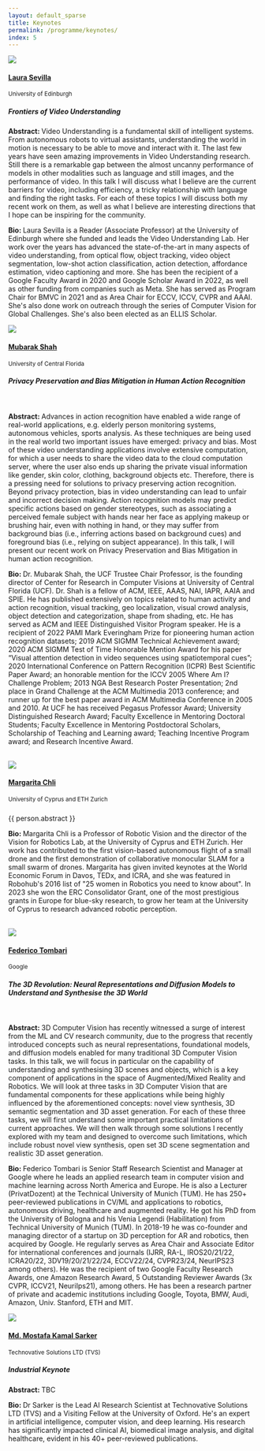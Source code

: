 ```yaml
---
layout: default_sparse
title: Keynotes
permalink: /programme/keynotes/
index: 5
---
```


<div class="row justify-content-around pl-4 pr-4">
    <div class="col-12">
        </div>
        <!-- 4th keynote speaker -->
        <div class="row pt-2 pb-2 align-items-center">
            <div class="col-12 col-md-4 col-lg-3"><a class="anchor"></a>
                <div class="text-center">
                    <img src="../../imgs_2024/Laura_Sevilla.webp" class="rounded-circle img-fluid" style="max-width: 125px;">
                    <h4 class="pt-2"><a href="https://laurasevilla.me">Laura Sevilla</a></h4>
                    <span class=""><small>University of Edinburgh</small></span>
                </div>
            </div>
            <div class="col-12 col-md-8 col-lg-9">
                <div class="">
                    <h5 class="pt-1 text-center"><b>Frontiers of Video Understanding</b></h5>
                    <p class="text-center mb-1"><small></small></p> 
                    <p class="pb-1 mb-1 text-justify"><b>Abstract: </b>Video Understanding is a fundamental skill of intelligent systems. From autonomous robots to virtual assistants, understanding the world in motion is necessary to be able to move and interact with it. The last few years have seen amazing improvements in Video Understanding research. Still there is a remarkable gap between the almost uncanny performance of models in other modalities such as language and still images, and the performance of video. In this talk I will discuss what I believe are the current barriers for video, including efficiency, a tricky relationship with language and finding the right tasks. For each of these topics I will discuss both my recent work on them, as well as what I believe are interesting directions that I hope can be inspiring for the community.</p>
                    <p class="pb-2 text-justify"><b>Bio: </b>Laura Sevilla is a Reader (Associate Professor) at the University of Edinburgh where she funded and leads the Video Understanding Lab. Her work over the years has advanced the state-of-the-art in many aspects of video understanding, from optical flow, object tracking, video object segmentation, low-shot action classification, action detection, affordance estimation, video captioning and more. She has been the recipient of a Google Faculty Award in 2020 and Google Scholar Award in 2022, as well as other funding from companies such as Meta. She has served as Program Chair for BMVC in 2021 and as Area Chair for ECCV, ICCV, CVPR and AAAI. She's also done work on outreach through the series of Computer Vision for Global Challenges. She's also been elected as an ELLIS Scholar.</p>
                </div>
            </div>
        </div>
        <!-- 1st keynote speaker -->
        <div class="row pt-2 pb-2 align-items-center">
            <div class="col-12 col-md-4 col-lg-3"><a class="anchor"></a>
                <div class="text-center">
                    <img src="../../imgs_2024/Mubarak_Shah.png" class="rounded-circle img-fluid" style="max-width: 125px;">
                    <h4 class="pt-2"><a href="https://www.crcv.ucf.edu/person/mubarak-shah/">Mubarak Shah</a></h4>
                    <span class=""><small>University of Central Florida</small></span>
                </div>
            </div>
            <div class="col-12 col-md-8 col-lg-9">
                <div class="">
                    <h5 class="pt-1 text-center"><b>Privacy Preservation and Bias Mitigation in Human Action Recognition</b></h5>
                    <p class="text-center mb-1"><small></small></p><br>
                    <p class="pb-1 mb-1 text-justify"><b>Abstract: </b>Advances in action recognition have enabled a wide range of real-world applications, e.g. elderly person monitoring systems, autonomous vehicles, sports analysis. As these techniques are being used in the real world two important issues have emerged: privacy and bias. Most of these video understanding applications involve extensive computation, for which a user needs to share the video data to the cloud computation server, where the user also ends up sharing the private visual information like gender, skin color, clothing, background objects etc. Therefore, there is a pressing need for solutions to privacy preserving action recognition. Beyond privacy protection, bias in video understanding can lead to unfair and incorrect decision making. Action recognition models may predict specific actions based on gender stereotypes, such as associating a perceived female subject with hands near her face as applying makeup or brushing hair, even with nothing in hand, or they may suffer from background bias (i.e., inferring actions based on background cues) and foreground bias (i.e., relying on subject appearance). In this talk, I will present our recent work on Privacy Preservation and Bias Mitigation in human action recognition.</p>
                    <p class="pb-2 text-justify"><b>Bio: </b>Dr. Mubarak Shah, the UCF Trustee Chair Professor, is the founding director of Center for Research in Computer Visions at University of Central Florida (UCF). Dr. Shah is a fellow of ACM, IEEE, AAAS, NAI, IAPR, AAIA and SPIE.  He has published extensively on topics related to human activity and action recognition, visual tracking, geo localization, visual crowd analysis, object detection and categorization, shape from shading, etc. He has served as ACM and IEEE Distinguished Visitor Program speaker. He is a recipient of 2022 PAMI Mark Everingham Prize for pioneering human action recognition datasets; 2019 ACM SIGMM Technical Achievement award; 2020 ACM SIGMM Test of Time Honorable Mention Award for his paper “Visual attention detection in video sequences using spatiotemporal cues”; 2020 International Conference on Pattern Recognition (ICPR) Best Scientific Paper Award; an honorable mention for the ICCV 2005 Where Am I? Challenge Problem; 2013 NGA Best Research Poster Presentation; 2nd place in Grand Challenge at the ACM Multimedia 2013 conference; and runner up for the best paper award in ACM Multimedia Conference in 2005 and 2010. At UCF he has received Pegasus Professor Award; University Distinguished Research Award; Faculty Excellence in Mentoring Doctoral Students; Faculty Excellence in Mentoring Postdoctoral Scholars, Scholarship of Teaching and Learning award; Teaching Incentive Program award; and Research Incentive Award.</p>
                </div>
            </div>
        </div><br>
        <!-- 2nd keynote speaker -->
        <div class="row pt-2 pb-2 align-items-center">
            <div class="col-12 col-md-4 col-lg-3"><a class="anchor"></a>
                <div class="text-center">
                    <img src="../../imgs_2024/Margarita_Chli.png" class="rounded-circle img-fluid" style="max-width: 125px;">
                    <h4 class="pt-2"><a href="https://scholar.google.ch/citations?user=C0UhwEIAAAAJ&hl=en">Margarita Chli</a></h4>
                    <span class=""><small>University of Cyprus and ETH Zurich</small></span>
                </div>
            </div>
            <div class="col-12 col-md-8 col-lg-9">
                <div class="">
                    <h5 class="pt-1 text-center"><b></b></h5>
                    <p class="text-center mb-1"><small></small></p>
                    <p class="pb-1 mb-1 text-justify">{{ person.abstract }}</p>
                    <p class="pb-2 text-justify"><b>Bio: </b>Margarita Chli is a Professor of Robotic Vision and the director of the Vision for Robotics Lab, at the University of Cyprus and ETH Zurich. Her work has contributed to the first vision-based autonomous flight of a small drone and the first demonstration of collaborative monocular SLAM for a small swarm of drones. Margarita has given invited keynotes at the World Economic Forum in Davos, TEDx, and ICRA, and she was featured in Robohub's 2016 list of "25 women in Robotics you need to know about". In 2023 she won the ERC Consolidator Grant, one of the most prestigious grants in Europe for blue-sky research, to grow her team at the University of Cyprus to research advanced robotic perception.</p>
                </div>
            </div>
        </div><br>
        <!-- 3rd keynote speaker -->
        <div class="row pt-2 pb-2 align-items-center">
            <div class="col-12 col-md-4 col-lg-3"><a class="anchor"></a>
                <div class="text-center">
                    <img src="../../imgs_2024/Federico_Tombari.png" class="rounded-circle img-fluid" style="max-width: 125px;">
                    <h4 class="pt-2"><a href="https://federicotombari.github.io/">Federico Tombari</a></h4>
                    <span class=""><small>Google</small></span>
                </div>
            </div>
            <div class="col-12 col-md-8 col-lg-9">
                <div class="">
                    <h5 class="pt-1 text-center"><b>The 3D Revolution: Neural Representations and Diffusion Models to Understand and Synthesise the 3D World</b></h5>
                    <p class="text-center mb-1"><small></small></p><br>
                    <p class="pb-1 mb-1 text-justify"><b>Abstract: </b>3D Computer Vision has recently witnessed a surge of interest from the ML and CV research community, due to the progress that recently introduced concepts such as neural representations, foundational models, and diffusion models enabled for many traditional 3D Computer Vision tasks. In this talk, we will focus in particular on the capability of understanding and synthesising 3D scenes and objects, which is a key component of applications in the space of Augmented/Mixed Reality and Robotics. We will look at three tasks in 3D Computer Vision that are fundamental components for these applications while being highly influenced by the aforementioned concepts: novel view synthesis, 3D semantic segmentation and 3D asset generation. For each of these three tasks, we will first understand some important practical limitations of current approaches. We will then walk through some solutions I recently explored with my team and designed to overcome such limitations, which include robust novel view synthesis, open set 3D scene segmentation and realistic 3D asset generation.</p>
                    <p class="pb-2 text-justify"><b>Bio: </b>Federico Tombari is Senior Staff Research Scientist and Manager at Google where he leads an applied research team in computer vision and machine learning across North America and Europe. He is also a Lecturer (PrivatDozent) at the Technical University of Munich (TUM). He has 250+ peer-reviewed publications in CV/ML and applications to robotics, autonomous driving, healthcare and augmented reality. He got his PhD from the University of Bologna and his Venia Legendi (Habilitation) from Technical University of Munich (TUM). In 2018-19 he was co-founder and managing director of a startup on 3D perception for AR and robotics, then acquired by Google. He regularly serves as Area Chair and Associate Editor for international conferences and journals (IJRR, RA-L, IROS20/21/22, ICRA20/22, 3DV19/20/21/22/24, ECCV22/24, CVPR23/24, NeurIPS23 among others). He was the recipient of two Google Faculty Research Awards, one Amazon Research Award, 5 Outstanding Reviewer Awards (3x CVPR, ICCV21, NeuriIps21), among others. He has been a research partner of private and academic institutions including Google, Toyota, BMW, Audi, Amazon, Univ. Stanford, ETH and MIT.</p>
                </div>
            </div>
        </div>
        <!-- 4th keynote speaker -->
        <div class="row pt-2 pb-2 align-items-center">
            <div class="col-12 col-md-4 col-lg-3"><a class="anchor"></a>
                <div class="text-center">
                    <img src="../../imgs_2024/mostafa.jpg" class="rounded-circle img-fluid" style="max-width: 125px;">
                    <h4 class="pt-2"><a href="https://technovativesolutions.co.uk/">Md. Mostafa Kamal Sarker</a></h4>
                    <span class=""><small>Technovative Solutions LTD (TVS)</small></span>
                </div>
            </div>
            <div class="col-12 col-md-8 col-lg-9">
                <div class="">
                    <h5 class="pt-1 text-center"><b>Industrial Keynote</b></h5>
                    <p class="text-center mb-1"><small></small></p> 
                    <p class="pb-1 mb-1 text-justify"><b>Abstract: </b>TBC</p>
                    <p class="pb-2 text-justify"><b>Bio: </b>Dr Sarker is the Lead AI Research Scientist at Technovative Solutions LTD (TVS) and a Visiting Fellow at the University of Oxford. He's an expert in artificial intelligence, computer vision, and deep learning. His research has significantly impacted clinical AI, biomedical image analysis, and digital healthcare, evident in his 40+ peer-reviewed publications.</p>
                </div>
            </div>
        </div>
    </div>
</div>
